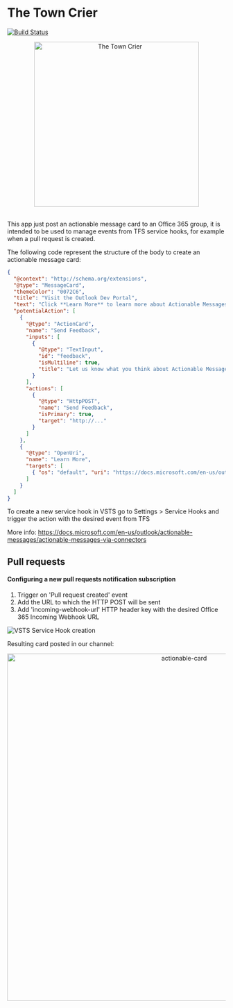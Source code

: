 # The Town Crier

[![Build Status](https://travis-ci.com/sergiovhe/the-town-crier.svg?branch=master)](https://travis-ci.com/sergiovhe/the-town-crier)

<p align="center">
  <img src="https://raw.githubusercontent.com/sergiovhe/warriors-webhooks-app/master/img/ttc.jpg" alt="The Town Crier" width="380">
  <br><br>
</p>

This app just post an actionable message card to an Office 365 group, it is intended to be used to manage events from TFS service hooks, for example when a pull request is created.

The following code represent the structure of the body to create an actionable message card:

```json
{
  "@context": "http://schema.org/extensions",
  "@type": "MessageCard",
  "themeColor": "0072C6",
  "title": "Visit the Outlook Dev Portal",
  "text": "Click **Learn More** to learn more about Actionable Messages!",
  "potentialAction": [
    {
      "@type": "ActionCard",
      "name": "Send Feedback",
      "inputs": [
        {
          "@type": "TextInput",
          "id": "feedback",
          "isMultiline": true,
          "title": "Let us know what you think about Actionable Messages"
        }
      ],
      "actions": [
        {
          "@type": "HttpPOST",
          "name": "Send Feedback",
          "isPrimary": true,
          "target": "http://..."
        }
      ]
    },
    {
      "@type": "OpenUri",
      "name": "Learn More",
      "targets": [
        { "os": "default", "uri": "https://docs.microsoft.com/en-us/outlook/actionable-messages" }
      ]
    }
  ]
}
```

To create a new service hook in VSTS go to Settings > Service Hooks and trigger the action with the desired event from TFS

More info: https://docs.microsoft.com/en-us/outlook/actionable-messages/actionable-messages-via-connectors

## Pull requests

#### Configuring a new pull requests notification subscription

1. Trigger on 'Pull request created' event
2. Add the URL to which the HTTP POST will be sent
3. Add 'incoming-webhook-url' HTTP header key with the desired Office 365 Incoming Webhook URL

![VSTS Service Hook creation](https://raw.githubusercontent.com/sergiovhe/warriors-webhooks-app/master/img/vsts-webhook-creation.gif)

Resulting card posted in our channel:

<p align="center">
  <img src="https://raw.githubusercontent.com/sergiovhe/warriors-webhooks-app/master/img/actionable-card.png" alt="actionable-card" width="800">
  <br><br>
</p>
